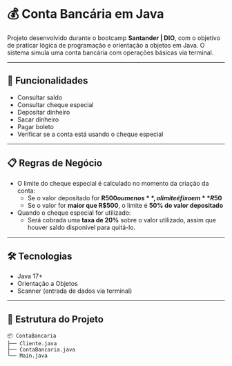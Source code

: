 # 💰 Conta Bancária em Java

Projeto desenvolvido durante o bootcamp **Santander | DIO**, com o objetivo de praticar lógica de programação e orientação a objetos em Java. O sistema simula uma conta bancária com operações básicas via terminal.

---

## 🚀 Funcionalidades

- Consultar saldo
- Consultar cheque especial
- Depositar dinheiro
- Sacar dinheiro
- Pagar boleto
- Verificar se a conta está usando o cheque especial

---

## 📋 Regras de Negócio

- O limite do cheque especial é calculado no momento da criação da conta:
  - Se o valor depositado for **R$500 ou menos**, o limite é fixo em **R$50**
  - Se o valor for **maior que R$500**, o limite é **50% do valor depositado**
- Quando o cheque especial for utilizado:
  - Será cobrada uma **taxa de 20%** sobre o valor utilizado, assim que houver saldo disponível para quitá-lo.

---

## 🛠️ Tecnologias

- Java 17+
- Orientação a Objetos
- Scanner (entrada de dados via terminal)

---

## 📂 Estrutura do Projeto

```plaintext
📦 ContaBancaria
├── Cliente.java
├── ContaBancaria.java
└── Main.java
